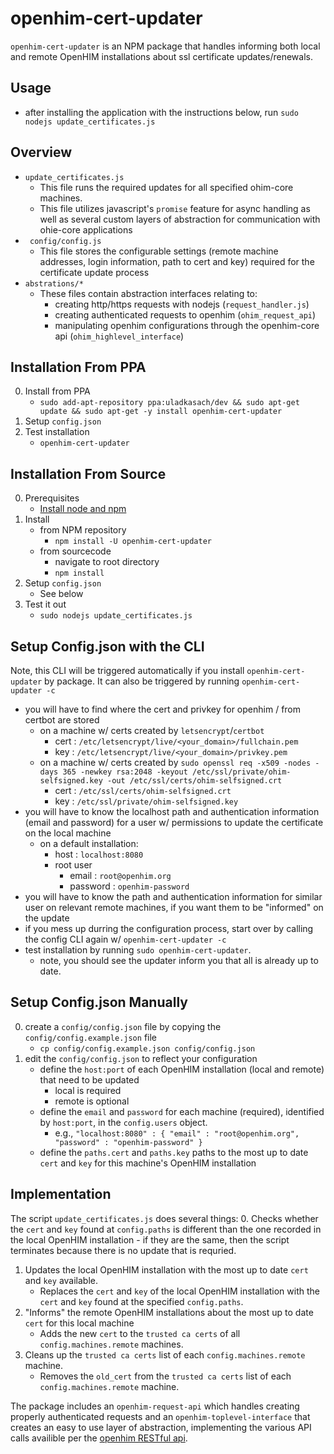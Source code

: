 # openhim-cert-updater
`openhim-cert-updater` is an NPM package that handles informing both local and remote OpenHIM installations about ssl certificate updates/renewals.

## Usage
- after installing the application with the instructions below, run `sudo nodejs update_certificates.js` 

## Overview
- `update_certificates.js`
    - This file runs the required updates for all specified ohim-core machines.
    - This file utilizes javascript's `promise` feature for async handling as well as several custom layers of abstraction for communication with ohie-core applications
- ` config/config.js`
    - This file stores the configurable settings (remote machine addresses, login information, path to cert and key) required for the certificate update process
- `abstrations/*` 
    - These files contain abstraction interfaces relating to:
        - creating http/https requests with nodejs (`request_handler.js`)
        - creating authenticated requests to openhim (`ohim_request_api`)
        - manipulating openhim configurations through the openhim-core api (`ohim_highlevel_interface`)

## Installation From PPA
0. Install from PPA
    - `sudo add-apt-repository ppa:uladkasach/dev && sudo apt-get update && sudo apt-get -y install openhim-cert-updater`
1. Setup `config.json`
2. Test installation
    - `openhim-cert-updater`

## Installation From Source
00. Prerequisites  
    - [Install node and npm](http://letmegooglethatforyou.com/?q=how+to+install+node+and+npm) 
0. Install
    - from NPM repository 
        - `npm install -U openhim-cert-updater`
    - from sourcecode
        - navigate to root directory
        - `npm install`
1. Setup `config.json`
    - See below
2. Test it out
    - `sudo nodejs update_certificates.js`

## Setup Config.json with the CLI
Note, this CLI will be triggered automatically if you install `openhim-cert-updater` by package. It can also be triggered by running `openhim-cert-updater -c`
- you will have to find where the cert and privkey for openhim / from certbot are stored 
    - on a machine w/ certs created by `letsencrypt`/`certbot`
        - cert : `/etc/letsencrypt/live/<your_domain>/fullchain.pem`
        - key : `/etc/letsencrypt/live/<your_domain>/privkey.pem`
    - on a machine w/ certs created by `sudo openssl req -x509 -nodes -days 365 -newkey rsa:2048 -keyout /etc/ssl/private/ohim-selfsigned.key -out /etc/ssl/certs/ohim-selfsigned.crt`
        - cert : `/etc/ssl/certs/ohim-selfsigned.crt`
        - key : `/etc/ssl/private/ohim-selfsigned.key`
- you will have to know the localhost path and authentication information (email and password) for a user w/ permissions to update the certificate on the local machine
    - on a default installation:
        - host : `localhost:8080`
        - root user  
            - email : `root@openhim.org`
            - password : `openhim-password`
- you will have to know the path and authentication information for similar user on relevant remote machines, if you want them to be "informed" on the update
- if you mess up durring the configuration process, start over by calling the config CLI again w/ `openhim-cert-updater -c`
- test installation by running `sudo openhim-cert-updater`.
    - note, you should see the updater inform you that all is already up to date.

## Setup Config.json Manually
0. create a `config/config.json` file by copying the `config/config.example.json` file 
    - `cp config/config.example.json config/config.json`
1. edit the `config/config.json` to reflect your configuration
    - define the `host:port` of each OpenHIM installation (local and remote) that need to be updated
        - local is required
        - remote is optional
    - define the `email` and `password` for each machine (required), identified by `host:port`, in the `config.users` object. 
        - e.g., `"localhost:8080" : { "email" : "root@openhim.org",  "password" : "openhim-password" }`
    - define the `paths.cert` and `paths.key` paths to the most up to date `cert` and `key` for this machine's OpenHIM installation

## Implementation
The script `update_certificates.js` does several things:
0. Checks whether the `cert` and `key` found at `config.paths` is different than the one recorded in the local OpenHIM installation 
    - if they are the same, then the script terminates because there is no update that is requried.
1. Updates the local OpenHIM installation with the most up to date `cert` and `key` available.   
    - Replaces the `cert` and `key` of the local OpenHIM installation with the `cert` and `key` found at the specified `config.paths`. 
2. "Informs" the remote OpenHIM installations about the most up to date `cert` for this local machine
    - Adds the new `cert` to the `trusted ca certs` of all `config.machines.remote` machines.
3. Cleans up the `trusted ca certs` list of each `config.machines.remote` machine.
    - Removes the `old_cert` from the `trusted ca certs` list of each `config.machines.remote` machine.

The package includes an `openhim-request-api` which handles creating properly authenticated requests and an `openhim-toplevel-interface` that creates an easy to use layer of abstraction, implementing the various API calls availible per the [openhim RESTful api](http://openhim.readthedocs.io/en/latest/dev-guide/api-ref.html).

